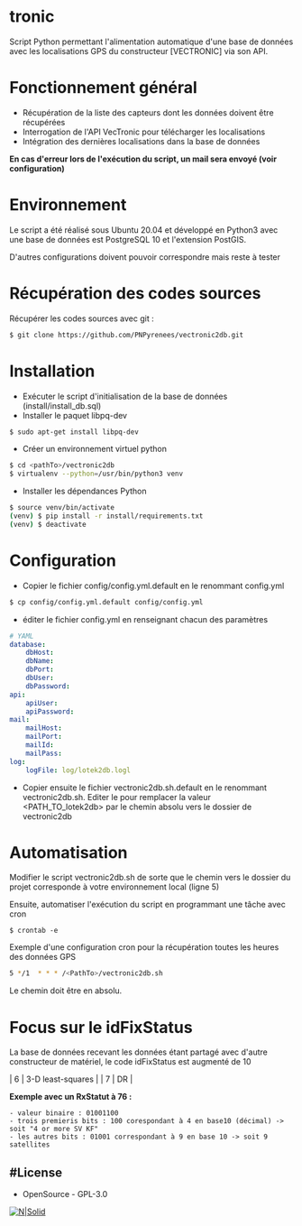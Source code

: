 # tronic
Script Python permettant l'alimentation automatique d'une base de données avec les localisations GPS du constructeur [VECTRONIC] via son API.

# Fonctionnement général
- Récupération de la liste des capteurs dont les données doivent être récupérées
- Interrogation de l'API VecTronic pour télécharger les localisations
- Intégration des dernières localisations dans la base de données

**En cas d'erreur lors de l'exécution du script, un mail sera envoyé (voir configuration)**

# Environnement
Le script a été réalisé sous Ubuntu 20.04 et développé en Python3 avec une base de données est PostgreSQL 10 et l'extension PostGIS.

D'autres configurations doivent pouvoir correspondre mais reste à tester

# Récupération des codes sources
Récupérer les codes sources avec git :
```sh
$ git clone https://github.com/PNPyrenees/vectronic2db.git
```

# Installation
 - Exécuter le script d'initialisation de la base de données (install/install_db.sql)
 - Installer le paquet libpq-dev
 ```sh
$ sudo apt-get install libpq-dev
```
 - Créer un environnement virtuel python
```sh
$ cd <pathTo>/vectronic2db
$ virtualenv --python=/usr/bin/python3 venv
```
 - Installer les dépendances Python
```sh
$ source venv/bin/activate
(venv) $ pip install -r install/requirements.txt
(venv) $ deactivate
```
 
# Configuration
 - Copier le fichier config/config.yml.default en le renommant config.yml
```sh
$ cp config/config.yml.default config/config.yml
```
 - éditer le fichier config.yml en renseignant chacun des paramètres
```yaml
# YAML
database:
    dbHost: 
    dbName: 
    dbPort: 
    dbUser: 
    dbPassword: 
api:
    apiUser: 
    apiPassword: 
mail:
    mailHost: 
    mailPort: 
    mailId: 
    mailPass: 
log:
    logFile: log/lotek2db.logl
```

- Copier ensuite le fichier vectronic2db.sh.default en le renommant vectronic2db.sh. Editer le pour remplacer la valeur <PATH_TO_lotek2db> par le chemin absolu vers le dossier de vectronic2db

# Automatisation
Modifier le script vectronic2db.sh de sorte que le chemin vers le dossier du projet corresponde à votre environnement local (ligne 5)

Ensuite, automatiser l'exécution du script en programmant une tâche avec cron
```
$ crontab -e 
```

Exemple d'une configuration cron pour la récupération toutes les heures des données GPS
```sh
5 */1  * * * /<PathTo>/vectronic2db.sh
```
Le chemin doit être en absolu.

# Focus sur le idFixStatus

La base de données recevant les données étant partagé avec d'autre constructeur de matériel, le code idFixStatus est augmenté de 10

| 6 | 3-D least-squares |
| 7 | DR |

**Exemple avec un RxStatut à 76 :**
```
- valeur binaire : 01001100
- trois premieris bits : 100 corespondant à 4 en base10 (décimal) -> soit "4 or more SV KF"
- les autres bits : 01001 correspondant à 9 en base 10 -> soit 9 satellites
```

#License
----
 - OpenSource - GPL-3.0
 
[![N|Solid](http://www.pyrenees-parcnational.fr/sites/parc-pyrenees.com/files/logo_pnp.jpg)](http://www.pyrenees-parcnational.fr)

   [LOTEK]: <https://www.lotek.com/>
